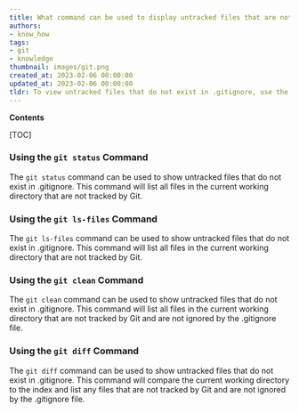 ```yaml
---
title: What command can be used to display untracked files that are not listed in .gitignore?
authors:
- know_how
tags:
- git
- knowledge
thumbnail: images/git.png
created_at: 2023-02-06 00:00:00
updated_at: 2023-02-06 00:00:00
tldr: To view untracked files that do not exist in .gitignore, use the command `git ls-files --others --exclude-standard`.
---
```


**Contents**

[TOC]

### Using the `git status` Command
The `git status` command can be used to show untracked files that do not exist in .gitignore. This command will list all files in the current working directory that are not tracked by Git.

### Using the `git ls-files` Command
The `git ls-files` command can be used to show untracked files that do not exist in .gitignore. This command will list all files in the current working directory that are not tracked by Git.

### Using the `git clean` Command
The `git clean` command can be used to show untracked files that do not exist in .gitignore. This command will list all files in the current working directory that are not tracked by Git and are not ignored by the .gitignore file.

### Using the `git diff` Command
The `git diff` command can be used to show untracked files that do not exist in .gitignore. This command will compare the current working directory to the index and list any files that are not tracked by Git and are not ignored by the .gitignore file.
